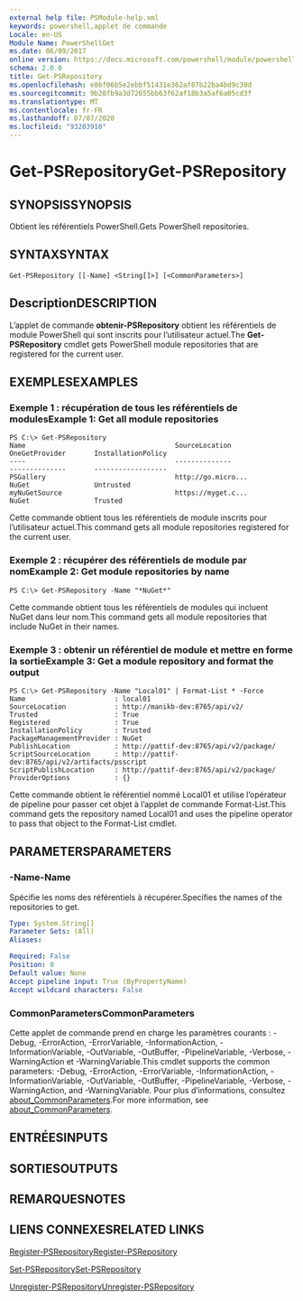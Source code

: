 ```yaml
---
external help file: PSModule-help.xml
keywords: powershell,applet de commande
Locale: en-US
Module Name: PowerShellGet
ms.date: 06/09/2017
online version: https://docs.microsoft.com/powershell/module/powershellget/get-psrepository?view=powershell-5.1&WT.mc_id=ps-gethelp
schema: 2.0.0
title: Get-PSRepository
ms.openlocfilehash: e86f06b5e2ebbf51431e362af87b22ba4bd9c30d
ms.sourcegitcommit: 9b28fb9a3d72655bb63f62af18b3a5af6a05cd3f
ms.translationtype: MT
ms.contentlocale: fr-FR
ms.lasthandoff: 07/07/2020
ms.locfileid: "93203910"
---
```

# <span data-ttu-id="f49b0-103">Get-PSRepository</span><span class="sxs-lookup"><span data-stu-id="f49b0-103">Get-PSRepository</span></span>

## <span data-ttu-id="f49b0-104">SYNOPSIS</span><span class="sxs-lookup"><span data-stu-id="f49b0-104">SYNOPSIS</span></span>
<span data-ttu-id="f49b0-105">Obtient les référentiels PowerShell.</span><span class="sxs-lookup"><span data-stu-id="f49b0-105">Gets PowerShell repositories.</span></span>

## <span data-ttu-id="f49b0-106">SYNTAX</span><span class="sxs-lookup"><span data-stu-id="f49b0-106">SYNTAX</span></span>

```
Get-PSRepository [[-Name] <String[]>] [<CommonParameters>]
```

## <span data-ttu-id="f49b0-107">Description</span><span class="sxs-lookup"><span data-stu-id="f49b0-107">DESCRIPTION</span></span>
<span data-ttu-id="f49b0-108">L’applet de commande **obtenir-PSRepository** obtient les référentiels de module PowerShell qui sont inscrits pour l’utilisateur actuel.</span><span class="sxs-lookup"><span data-stu-id="f49b0-108">The **Get-PSRepository** cmdlet gets PowerShell module repositories that are registered for the current user.</span></span>

## <span data-ttu-id="f49b0-109">EXEMPLES</span><span class="sxs-lookup"><span data-stu-id="f49b0-109">EXAMPLES</span></span>

### <span data-ttu-id="f49b0-110">Exemple 1 : récupération de tous les référentiels de modules</span><span class="sxs-lookup"><span data-stu-id="f49b0-110">Example 1: Get all module repositories</span></span>

```
PS C:\> Get-PSRepository
Name                                     SourceLocation                                     OneGetProvider       InstallationPolicy
----                                     --------------                                     --------------       ------------------
PSGallery                                http://go.micro...                                 NuGet                Untrusted
myNuGetSource                            https://myget.c...                                 NuGet                Trusted
```

<span data-ttu-id="f49b0-111">Cette commande obtient tous les référentiels de module inscrits pour l’utilisateur actuel.</span><span class="sxs-lookup"><span data-stu-id="f49b0-111">This command gets all module repositories registered for the current user.</span></span>

### <span data-ttu-id="f49b0-112">Exemple 2 : récupérer des référentiels de module par nom</span><span class="sxs-lookup"><span data-stu-id="f49b0-112">Example 2: Get module repositories by name</span></span>

```
PS C:\> Get-PSRepository -Name "*NuGet*"
```

<span data-ttu-id="f49b0-113">Cette commande obtient tous les référentiels de modules qui incluent NuGet dans leur nom.</span><span class="sxs-lookup"><span data-stu-id="f49b0-113">This command gets all module repositories that include NuGet in their names.</span></span>

### <span data-ttu-id="f49b0-114">Exemple 3 : obtenir un référentiel de module et mettre en forme la sortie</span><span class="sxs-lookup"><span data-stu-id="f49b0-114">Example 3: Get a module repository and format the output</span></span>

```
PS C:\> Get-PSRepository -Name "Local01" | Format-List * -Force
Name                      : local01
SourceLocation            : http://manikb-dev:8765/api/v2/
Trusted                   : True
Registered                : True
InstallationPolicy        : Trusted
PackageManagementProvider : NuGet
PublishLocation           : http://pattif-dev:8765/api/v2/package/
ScriptSourceLocation      : http://pattif-dev:8765/api/v2/artifacts/psscript
ScriptPublishLocation     : http://pattif-dev:8765/api/v2/package/
ProviderOptions           : {}
```

<span data-ttu-id="f49b0-115">Cette commande obtient le référentiel nommé Local01 et utilise l’opérateur de pipeline pour passer cet objet à l’applet de commande Format-List.</span><span class="sxs-lookup"><span data-stu-id="f49b0-115">This command gets the repository named Local01 and uses the pipeline operator to pass that object to the Format-List cmdlet.</span></span>

## <span data-ttu-id="f49b0-116">PARAMETERS</span><span class="sxs-lookup"><span data-stu-id="f49b0-116">PARAMETERS</span></span>

### <span data-ttu-id="f49b0-117">-Name</span><span class="sxs-lookup"><span data-stu-id="f49b0-117">-Name</span></span>
<span data-ttu-id="f49b0-118">Spécifie les noms des référentiels à récupérer.</span><span class="sxs-lookup"><span data-stu-id="f49b0-118">Specifies the names of the repositories to get.</span></span>

```yaml
Type: System.String[]
Parameter Sets: (All)
Aliases:

Required: False
Position: 0
Default value: None
Accept pipeline input: True (ByPropertyName)
Accept wildcard characters: False
```

### <span data-ttu-id="f49b0-119">CommonParameters</span><span class="sxs-lookup"><span data-stu-id="f49b0-119">CommonParameters</span></span>
<span data-ttu-id="f49b0-120">Cette applet de commande prend en charge les paramètres courants : -Debug, -ErrorAction, -ErrorVariable, -InformationAction, -InformationVariable, -OutVariable, -OutBuffer, -PipelineVariable, -Verbose, -WarningAction et -WarningVariable.</span><span class="sxs-lookup"><span data-stu-id="f49b0-120">This cmdlet supports the common parameters: -Debug, -ErrorAction, -ErrorVariable, -InformationAction, -InformationVariable, -OutVariable, -OutBuffer, -PipelineVariable, -Verbose, -WarningAction, and -WarningVariable.</span></span> <span data-ttu-id="f49b0-121">Pour plus d’informations, consultez [about_CommonParameters](https://go.microsoft.com/fwlink/?LinkID=113216).</span><span class="sxs-lookup"><span data-stu-id="f49b0-121">For more information, see [about_CommonParameters](https://go.microsoft.com/fwlink/?LinkID=113216).</span></span>

## <span data-ttu-id="f49b0-122">ENTRÉES</span><span class="sxs-lookup"><span data-stu-id="f49b0-122">INPUTS</span></span>

## <span data-ttu-id="f49b0-123">SORTIES</span><span class="sxs-lookup"><span data-stu-id="f49b0-123">OUTPUTS</span></span>

## <span data-ttu-id="f49b0-124">REMARQUES</span><span class="sxs-lookup"><span data-stu-id="f49b0-124">NOTES</span></span>

## <span data-ttu-id="f49b0-125">LIENS CONNEXES</span><span class="sxs-lookup"><span data-stu-id="f49b0-125">RELATED LINKS</span></span>

[<span data-ttu-id="f49b0-126">Register-PSRepository</span><span class="sxs-lookup"><span data-stu-id="f49b0-126">Register-PSRepository</span></span>](Register-PSRepository.md)

[<span data-ttu-id="f49b0-127">Set-PSRepository</span><span class="sxs-lookup"><span data-stu-id="f49b0-127">Set-PSRepository</span></span>](Set-PSRepository.md)

[<span data-ttu-id="f49b0-128">Unregister-PSRepository</span><span class="sxs-lookup"><span data-stu-id="f49b0-128">Unregister-PSRepository</span></span>](Unregister-PSRepository.md)
